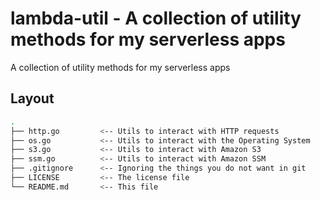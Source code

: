 # lambda-util - A collection of utility methods for my serverless apps

A collection of utility methods for my serverless apps

## Layout
```bash
.                                   
├── http.go         <-- Utils to interact with HTTP requests
├── os.go           <-- Utils to interact with the Operating System
├── s3.go           <-- Utils to interact with Amazon S3
├── ssm.go          <-- Utils to interact with Amazon SSM
├── .gitignore      <-- Ignoring the things you do not want in git
├── LICENSE         <-- The license file
└── README.md       <-- This file
```
